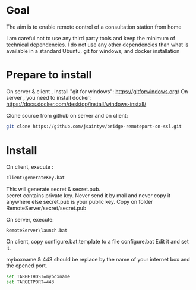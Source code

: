 # Goal 
The aim is to enable remote control of a consultation station from home

I am careful not to use any third party tools and keep the minimum of technical dependencies. I do not use any other dependencies than what is available in a standard Ubuntu, git for windows, and docker installation

# Prepare to install
On server & client , install "git for windows": https://gitforwindows.org/
On server , you need to install docker: https://docs.docker.com/desktop/install/windows-install/

Clone source from github on server and on client:
```bash
git clone https://github.com/jsaintyv/bridge-remoteport-on-ssl.git
```

# Install
On client, execute : 
```bash
client\generateKey.bat
```

This will generate secret & secret.pub.  
secret contains private key. Never send it by mail and never copy it anywhere else
secret.pub is your public key. Copy on folder RemoteServer/secret/secret.pub

On server, execute: 
```bash
RemoteServer\launch.bat
```

On client, copy configure.bat.template to a file configure.bat
Edit it and set it.

myboxname & 443 should be replace by the name of your internet box and the opened port.
```bash
set TARGETHOST=myboxname
set TARGETPORT=443
```




